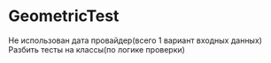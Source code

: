 # GeometricTest


Не использован дата провайдер(всего 1 вариант входных данных)
Разбить тесты на классы(по логике проверки)
